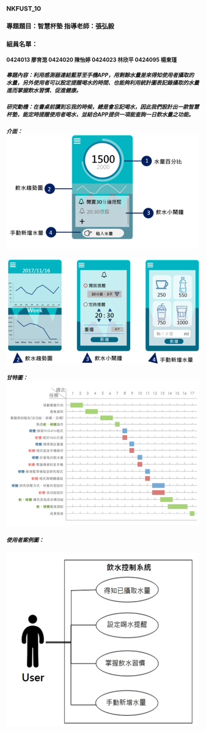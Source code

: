 ### NKFUST_10
### 專題題目：智慧杯墊 指導老師：張弘毅
### 組員名單：
#### 0424013 廖育滺 0424020 陳怡婷 0424023 林欣平 0424095 楊東瑾
##### 專題內容：利用感測器連結藍芽至手機APP，用剩餘水量差來得知使用者攝取的水量，另外使用者可以設定提醒喝水的時間、也能夠利用統計圖表記錄攝取的水量進而掌握飲水習慣、促進健康。
##### 研究動機：在書桌前讀到忘我的時候，總是會忘記喝水，因此我們設計出一款智慧杯墊，能定時提醒使用者喝水，並結合APP提供一項能查詢一日飲水量之功能。

##### 介面：![NKFUST](1.png)
![NKFUST](2.png)
##### 甘特圖：![NKFUST](01.jpeg)
##### 使用者案例圖：
![NKFUST](1511787383467.jpg)
